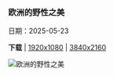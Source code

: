 ### 欧洲的野性之美

日期：2025-05-23

**下载**  |  [1920x1080](https://cn.bing.com/th?id=OHR.JotunheimenPark_ZH-CN7417034574_1920x1080.jpg)  |  [3840x2160](https://cn.bing.com/th?id=OHR.JotunheimenPark_ZH-CN7417034574_UHD.jpg)

![欧洲的野性之美](https://cn.bing.com/th?id=OHR.JotunheimenPark_ZH-CN7417034574_1920x1080.jpg "挪威尤通黑门山国家公园 (© Marisa Estivill/Shutterstock)")

